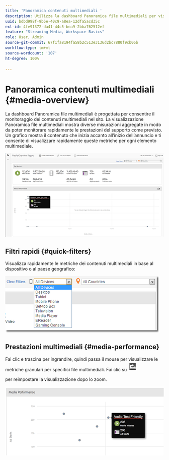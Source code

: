 ```yaml
---
title: 'Panoramica contenuti multimediali '
description: Utilizza la dashboard Panoramica file multimediali per visualizzare le misurazioni degli aggregati. Scopri come monitorare rapidamente le prestazioni dei contenuti multimediali.
uuid: bdbd998f-9b5e-40c9-a8ea-12dfa5acd35c
exl-id: 4fe91372-da41-44c5-bea9-2bba762512ef
feature: "Streaming Media, Workspace Basics"
role: User, Admin
source-git-commit: 67f1fa8194fa58b2c513e3136d2bc7880f9cb06b
workflow-type: tm+mt
source-wordcount: '107'
ht-degree: 100%

---
```


# Panoramica contenuti multimediali {#media-overview}

La dashboard Panoramica file multimediali è progettata per consentire il monitoraggio dei contenuti multimediali nel sito. La visualizzazione Panoramica file multimediali mostra diverse misurazioni aggregate in modo da poter monitorare rapidamente le prestazioni del supporto come previsto. Un grafico mostra il contenuto che inizia accanto all’inizio dell’annuncio e ti consente di visualizzare rapidamente queste metriche per ogni elemento multimediale.

![](assets/media_overview.png)

<!--
![](assets/media_overview.png){width="672px"}
-->

## Filtri rapidi {#quick-filters}

Visualizza rapidamente le metriche dei contenuti multimediali in base al dispositivo o al paese geografico:

![](assets/video-overview-report-filters.png)

<!--
![](assets/video-overview-report-filters.png){width="400px"}
-->

## Prestazioni multimediali {#media-performance}

Fai clic e trascina per ingrandire, quindi passa il mouse per visualizzare le metriche granulari per specifici file multimediali. Fai clic su  ![](assets/video-overview-report-revert.png)

per reimpostare la visualizzazione dopo lo zoom.

![](assets/media_overview_zoom.png)

<!--
![](assets/media_overview_zoom.png){width="400px"}
-->
